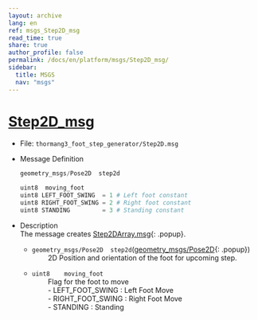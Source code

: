 ```yaml
---
layout: archive
lang: en
ref: msgs_Step2D_msg
read_time: true
share: true
author_profile: false
permalink: /docs/en/platform/msgs/Step2D_msg/
sidebar:
  title: MSGS
  nav: "msgs"
---
```


# [Step2D_msg](#step2d-msg)

- File: `thormang3_foot_step_generator/Step2D.msg`

- Message Definition

  ```py
  geometry_msgs/Pose2D  step2d

  uint8  moving_foot
  uint8 LEFT_FOOT_SWING  = 1 # Left foot constant
  uint8 RIGHT_FOOT_SWING = 2 # Right foot constant
  uint8 STANDING         = 3 # Standing constant
  ```


- Description  
The message creates [Step2DArray.msg]{: .popup}.  

    * `geometry_msgs/Pose2D  step2d`([geometry_msgs/Pose2D]{: .popup})  
      &emsp;&emsp; 2D Position and orientation of the foot for upcoming step.  

    * `uint8    moving_foot`  
      &emsp;&emsp; Flag for the foot to move  
      &emsp;&emsp; - LEFT_FOOT_SWING  : Left Foot Move  
      &emsp;&emsp; - RIGHT_FOOT_SWING : Right Foot Move  
      &emsp;&emsp; - STANDING         : Standing  

[Step2DArray.msg]: /docs/en/popup/Step2DArray.msg/
[geometry_msgs/Pose2D]: /docs/en/popup/geometry_msgs_Pose2D_msg/
